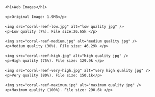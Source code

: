 <!DOCTYPE html>
<html lang="en">
  <head>
    <meta charset="UTF-8" />
    <title>Web Images</title>
  </head>

  <body>

    <h1>Web Images</h1>

    <p>Original Image: 1.9MB</p>

    <img src="coral-reef-low.jpg" alt="low quality jpg" />
    <p>Low quality (7%). File size:26.65k </p>

    <img src="coral-reef-medium.jpg" alt="medium quality jpg" />
    <p>Medium quality (30%). File size: 46.29k </p>

    <img src="coral-reef-high.jpg" alt="high quality jpg" />
    <p>High quality (75%). File size: 129.9k </p>

    <img src="coral-reef-very-high.jpg" alt="very high quality jpg" />
    <p>Very quality (80%). File size: 150.1k</p>

    <img src="coral-reef-maximum.jpg" alt="maximum quality jpg" />
    <p>Maximum quality (100%). File size: 290.6k </p>


  </body>
</html>
